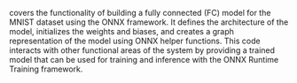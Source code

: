 covers the functionality of building a fully connected (FC) model for the MNIST dataset using the ONNX framework. It defines the architecture of the model, initializes the weights and biases, and creates a graph representation of the model using ONNX helper functions. This code interacts with other functional areas of the system by providing a trained model that can be used for training and inference with the ONNX Runtime Training framework.